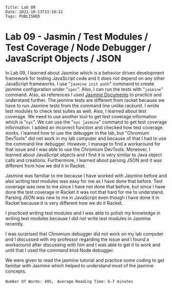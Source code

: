     Title: Lab 09
    Date: 2022-10-13T13:18:12
    Tags: PUBLISHED

Lab 09 - Jasmin / Test Modules / Test Coverage / Node Debugger / JavaScript Objects / JSON
=================================================================

In Lab 09, I learned about Jasmine which is a behavior driven development framework for testing JavaScript code and it does not depend on any other JavaScript frameworks. I use "```jasmine init path```" command to create jasmine configuration under "```spec```". Also, I can run the tests with "```jasmine```" command. Also, as references I used [Jasmine Documents](https://jasmine.github.io/tutorials/your_first_suite "Jasmine Documents") to practice and understand further. The jasmine tests are different from racket because we have to run Jasmine tests from the command line unlike rackunit. I wrote test modules to check test suites as well. Also, I learned about test coverage. We need to use another tool to get test coverage information which is "```nyc```". We can use the "```nyc jasmine```" command to get test coverage information. I added an incorrect function and checked how test coverage works. I learned how to use the debugger in the lab, but "Chromium DevTools" did not work in my lab computer and because of that I had to use the command line debugger. However, I manage to find a workaround for that issue and I was able to use the Chromium DevTools. Moreover, I learned about JavaScript objects and I find it is very similar to Java object calls and creations. Furthermore, I learned about parsing JSON and it was different from how we did it in Racket.

Jasmine was familiar to me because I have worked with Jasmine before and also writing test modules was easy for me as I have done that before. Test coverage was new to me since I have not done that before, but since I have done the test coverage in Racket it was not that hard for me to understand. Parsing JSON was new to me in JavaScript even though I have done it in Racket because it is very different how we do it Racket.

I practiced writing test modules and I was able to polish my knowledge in writing test modules because I did not write test modules in Jasmine recently.

I was surprised that Chromium debugger did not work on my lab computer and I discussed with my professor regarding the issue and I found a workaround after discussing with him and I was able to get it to work and until that I used the command kind Node debugger.

We were given to read the jasmine tutorial and practice some coding to get familiar with Jasmine which helped to understand most of the jasmine concepts.


 
```Number Of Words: 495, ```
```Average Reading Time: 6-7 minutes```

<!-- more -->


